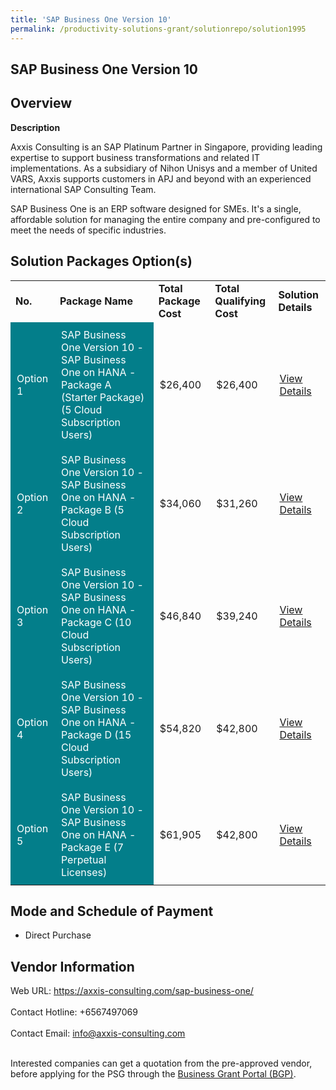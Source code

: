 ```yaml
---
title: 'SAP Business One Version 10'
permalink: /productivity-solutions-grant/solutionrepo/solution1995
---
```


## SAP Business One Version 10

## Overview

**Description**

Axxis Consulting is an SAP Platinum Partner in Singapore, providing leading expertise to support business transformations and related IT implementations. As a subsidiary of Nihon Unisys and a member of United VARS, Axxis supports customers in APJ and beyond with an experienced international SAP Consulting Team.

SAP Business One is an ERP software designed for SMEs. It's a single, affordable solution for managing the entire company and pre-configured to meet the needs of specific industries.

## Solution Packages Option(s)

<table>
<tr>
<td><b>No.</b></td>
<td><b>Package Name</b></td>
<td><b>Total Package Cost</b></td>
<td><b>Total Qualifying Cost</b></td>
<td><b>Solution Details</b></td>
</tr>
<tr>
<td style='padding: 10px; background-color: #037E8A; color: #FFFFFF;'>Option 1</td>
<td style='padding: 10px; background-color: #037E8A; color: #FFFFFF;'>SAP Business One Version 10 - SAP Business One on HANA - Package A (Starter Package) (5 Cloud Subscription Users)</td>
<td style='padding: 10px;'>$26,400</td>
<td style='padding: 10px;'>$26,400</td>
<td style='padding: 10px;'><a href='https://www.gobusiness.gov.sg/images/psg/20200770_Desensitised_Annex_3_Part_1.pdf' target='_blank'>View Details</a></td>
</tr>
<tr>
<td style='padding: 10px; background-color: #037E8A; color: #FFFFFF;'>Option 2</td>
<td style='padding: 10px; background-color: #037E8A; color: #FFFFFF;'>SAP Business One Version 10 - SAP Business One on HANA - Package B (5 Cloud Subscription Users)</td>
<td style='padding: 10px;'>$34,060</td>
<td style='padding: 10px;'>$31,260</td>
<td style='padding: 10px;'><a href='https://www.gobusiness.gov.sg/images/psg/20200770_Desensitised_Annex_3_Part_2.pdf' target='_blank'>View Details</a></td>
</tr>
<tr>
<td style='padding: 10px; background-color: #037E8A; color: #FFFFFF;'>Option 3</td>
<td style='padding: 10px; background-color: #037E8A; color: #FFFFFF;'>SAP Business One Version 10 - SAP Business One on HANA - Package C (10 Cloud Subscription Users)</td>
<td style='padding: 10px;'>$46,840</td>
<td style='padding: 10px;'>$39,240</td>
<td style='padding: 10px;'><a href='https://www.gobusiness.gov.sg/images/psg/20200770_Desensitised_Annex_3_Part_3.pdf' target='_blank'>View Details</a></td>
</tr>
<tr>
<td style='padding: 10px; background-color: #037E8A; color: #FFFFFF;'>Option 4</td>
<td style='padding: 10px; background-color: #037E8A; color: #FFFFFF;'>SAP Business One Version 10 - SAP Business One on HANA - Package D (15 Cloud Subscription Users)</td>
<td style='padding: 10px;'>$54,820</td>
<td style='padding: 10px;'>$42,800</td>
<td style='padding: 10px;'><a href='https://www.gobusiness.gov.sg/images/psg/20200770_Desensitised_Annex_3_Part_4.pdf' target='_blank'>View Details</a></td>
</tr>
<tr>
<td style='padding: 10px; background-color: #037E8A; color: #FFFFFF;'>Option 5</td>
<td style='padding: 10px; background-color: #037E8A; color: #FFFFFF;'>SAP Business One Version 10 - SAP Business One on HANA - Package E (7 Perpetual Licenses)</td>
<td style='padding: 10px;'>$61,905</td>
<td style='padding: 10px;'>$42,800</td>
<td style='padding: 10px;'><a href='https://www.gobusiness.gov.sg/images/psg/20200770_Desensitised_Annex_3_Part_5.pdf' target='_blank'>View Details</a></td>
</tr>
</table>

## Mode and Schedule of Payment

 - Direct Purchase

## Vendor Information

 Web URL: https://axxis-consulting.com/sap-business-one/ <br><br>Contact Hotline: +6567497069 <br><br>Contact Email: info@axxis-consulting.com <br><br>

Interested companies can get a quotation from the pre-approved vendor, before applying for the PSG through the <a href='https://www.businessgrants.gov.sg/' target='_blank' rel='noopener'>Business Grant Portal (BGP)</a>.

<script src="/jquery/resize-tables.js"></script>
